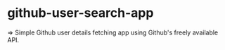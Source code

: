 # github-user-search-app

=> Simple Github user details fetching app using Github's freely available API.

